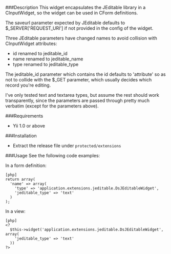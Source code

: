 ###Description
This widget encapsulates the JEditable library in a CInputWidget, so the
widget can be used in CForm definitions.

The saveurl parameter expected by JEditable defaults to $_SERVER['REQUEST_URI'] if not provided in the config of the widget.

Three JEditable parameters have changed names to avoid collision with CInputWidget attributes:

* id renamed to jeditable_id
* name renamed to jeditable_name
* type renamed to jeditable_type

The jeditable_id parameter which contains the id defaults to 'attribute' so as not to collide with the $_GET parameter, which usually decides which record you're editing.

I've only tested text and textarea types, but assume the rest should work transparently, since the parameters are passed through pretty much verbatim (except for the parameters above).

###Requirements
* Yii 1.0 or above

###Installation
* Extract the release file under `protected/extensions`

###Usage
See the following code examples:

In a form definition:
~~~
[php]
return array(
  'name' => array(
    'type' => 'application.extensions.jeditable.DsJEditableWidget',
    'jeditable_type' => 'text'
  )
);
~~~
In a view:
~~~
[php]
<?
  $this->widget('application.extensions.jeditable.DsJEditableWidget', array(
    'jeditable_type' => 'text'
  ))
?>

